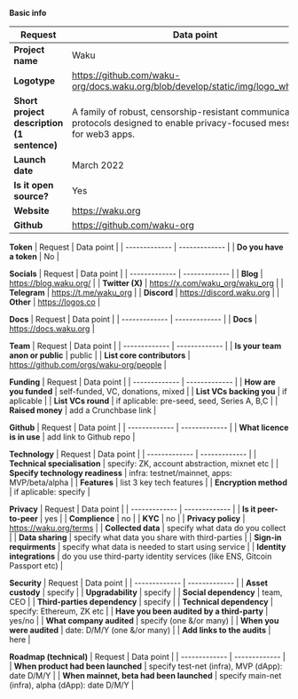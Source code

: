 **Basic info**

| Request  | Data point | 
| ------------- | ------------- |
| **Project name**  | Waku |
| **Logotype**  | https://github.com/waku-org/docs.waku.org/blob/develop/static/img/logo_white.svg |
| **Short project description (1 sentence)** | A family of robust, censorship-resistant communication protocols designed to enable privacy-focused messaging for web3 apps. |
| **Launch date** | March 2022  |
| **Is it open source?** | Yes |
| **Website**  | https://waku.org |
| **Github**  | https://github.com/waku-org |

**Token**
| Request  | Data point | 
| ------------- | ------------- |
| **Do you have a token** | No |

**Socials**
| Request  | Data point | 
| ------------- | ------------- |
| **Blog** | https://blog.waku.org/ |
| **Twitter (X)** | https://x.com/waku_org/waku_org |
| **Telegram** | https://t.me/waku_org |
| **Discord** | https://discord.waku.org |
| **Other** | https://logos.co |

**Docs**
| Request  | Data point | 
| ------------- | ------------- |
| **Docs** | https://docs.waku.org |

**Team**
| Request  | Data point | 
| ------------- | ------------- |
| **Is your team anon or public**  | public | 
| **List core contributors** | https://github.com/orgs/waku-org/people |

**Funding** 
| Request  | Data point | 
| ------------- | ------------- |
| **How are you funded**  | self-funded, VC, donations, mixed | 
| **List VCs backing you**  | if aplicable |
| **List VCs round**  | if aplicable: pre-seed, seed, Series A, B,C | 
| **Raised money** | add a Crunchbase link | 

**Github** 
| Request  | Data point | 
| ------------- | ------------- |
| **What licence is in use**  | add link to Github repo | 

**Technology**
| Request  | Data point | 
| ------------- | ------------- |
| **Technical specialisation**  | specify: ZK, account abstraction, mixnet etc | 
| **Specify technology readiness**  | infra: testnet/mainnet, apps: MVP/beta/alpha | 
| **Features**  | list 3 key tech features | 
| **Encryption method**  | if aplicable: specify | 

**Privacy**
| Request  | Data point | 
| ------------- | ------------- |
| **Is it peer-to-peer**  | yes | 
| **Complience**  | no |
| **KYC**  | no |
| **Privacy policy** | https://waku.org/terms |
| **Collected data**  | specify what data do you collect |
| **Data sharing** | specify what data you share with third-parties |
| **Sign-in requirments** | specify what data is needed to start using service |
| **Identity integrations** | do you use third-party identity services (like ENS, Gitcoin Passport etc) |

**Security**
| Request  | Data point | 
| ------------- | ------------- |
| **Asset custody** | specify | 
| **Upgradability**  | specify |
| **Social dependency**  | team, CEO |
| **Third-parties dependency** | specify |
| **Technical dependency** | specify: Ethereum, ZK etc |
| **Have you been audited by a third-party** | yes/no |
| **What company audited** | specify (one &/or many) |
| **When you were audited** | date: D/M/Y (one &/or many) |
| **Add links to the audits** | here |

**Roadmap (technical)**
| Request  | Data point | 
| ------------- | ------------- |
| **When product had been launched** | specify test-net (infra), MVP (dApp): date D/M/Y | 
| **When mainnet, beta had been launched**  | specify main-net (infra), alpha (dApp): date D/M/Y |
